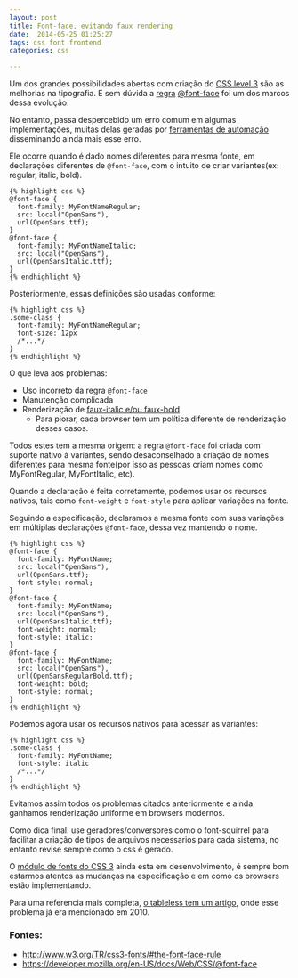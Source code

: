```yaml
---
layout: post
title: Font-face, evitando faux rendering
date:  2014-05-25 01:25:27
tags: css font frontend
categories: css

---
```



Um dos grandes possibilidades abertas com criação do [CSS level 3](http://www.w3.org/Style/CSS/current-work.en.html) são
as melhorias na tipografia. E sem dúvida a [regra](https://developer.mozilla.org/en-US/docs/CSS/At-rule) [@font-face](https://developer.mozilla.org/en-US/docs/Web/CSS/@font-face) foi um dos marcos dessa evolução.

No entanto, passa despercebido um erro comum em algumas implementações, muitas delas geradas por [ferramentas de automação](http://www.fontsquirrel.com/fonts/open-sans) disseminando ainda mais esse erro.

Ele ocorre quando é dado nomes diferentes para mesma fonte, em declarações diferentes de `@font-face`, com o intuito de criar variantes(ex: regular, italic, bold).

    {% highlight css %}
    @font-face {
      font-family: MyFontNameRegular;
      src: local("OpenSans"),
      url(OpenSans.ttf);
    }
    @font-face {
      font-family: MyFontNameItalic;
      src: local("OpenSans"),
      url(OpenSansItalic.ttf);
    }
    {% endhighlight %}

Posteriormente, essas definições são usadas conforme:

    {% highlight css %}
    .some-class {
      font-family: MyFontNameRegular;
      font-size: 12px
      /*...*/
    }
    {% endhighlight %}


O que leva aos problemas:

-  Uso incorreto da regra `@font-face`
-  Manutenção complicada
-  Renderização de [faux-italic e/ou faux-bold ](http://css-snippets.com/web-fonts-faux-bold-and-italic/)
    - Para piorar, cada browser tem um política diferente de renderização desses casos.


Todos estes tem a mesma origem: a regra `@font-face` foi criada com suporte nativo à variantes, sendo desaconselhado a criação de nomes diferentes para mesma fonte(por isso as pessoas criam nomes como MyFontRegular, MyFontItalic, etc).

Quando a declaração é feita corretamente, podemos usar os recursos nativos, tais como `font-weight` e `font-style` para aplicar variações na fonte.

Seguindo a especificação, declaramos a mesma fonte com suas variações em múltiplas declarações `@font-face`, dessa vez mantendo o nome.

    {% highlight css %}
    @font-face {
      font-family: MyFontName;
      src: local("OpenSans"),
      url(OpenSans.ttf);
      font-style: normal;
    }
    @font-face {
      font-family: MyFontName;
      src: local("OpenSans"),
      url(OpenSansItalic.ttf);
      font-weight: normal;
      font-style: italic;
    }
    @font-face {
      font-family: MyFontName;
      src: local("OpenSans"),
      url(OpenSansRegularBold.ttf);
      font-weight: bold;
      font-style: normal;
    }
    {% endhighlight %}

Podemos agora usar os recursos nativos para acessar as variantes:

    {% highlight css %}
    .some-class {
      font-family: MyFontName;
      font-style: italic
      /*...*/
    }
    {% endhighlight %}


Evitamos assim todos os problemas citados anteriormente e ainda ganhamos renderização uniforme em browsers modernos.

Como dica final: use geradores/conversores como o font-squirrel para facilitar a criação de tipos de arquivos necessarios para cada sistema, no entanto revise sempre como o css é gerado.

O [módulo de fonts do CSS 3](http://www.w3.org/TR/css3-fonts) ainda esta em desenvolvimento, é sempre bom estarmos atentos as mudanças na especificação e em como os browsers estão implementando.


Para uma referencia mais completa, [o tableless tem um artigo](http://tableless.com.br/font-face-fonts-externas-na-web/), onde esse problema já era mencionado em 2010.

### Fontes:
 - http://www.w3.org/TR/css3-fonts/#the-font-face-rule
 - https://developer.mozilla.org/en-US/docs/Web/CSS/@font-face

